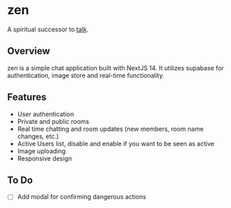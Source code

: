 # zen

A spiritual successor to [talk](https://github.com/rejnowicz281/talk).

## Overview

zen is a simple chat application built with NextJS 14. It utilizes supabase for authentication, image store and real-time functionality.

## Features

-   User authentication
-   Private and public rooms
-   Real time chatting and room updates (new members, room name changes, etc.)
-   Active Users list, disable and enable if you want to be seen as active
-   Image uploading
-   Responsive design

## To Do

-   [ ] Add modal for confirming dangerous actions
